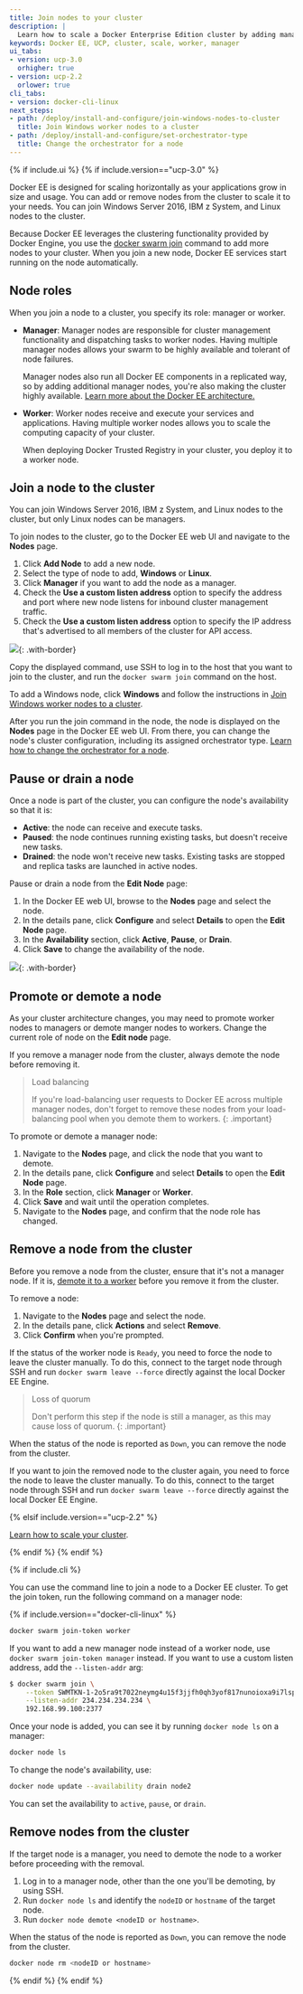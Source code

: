 ```yaml
---
title: Join nodes to your cluster
description: |
  Learn how to scale a Docker Enterprise Edition cluster by adding manager and worker nodes.
keywords: Docker EE, UCP, cluster, scale, worker, manager
ui_tabs:
- version: ucp-3.0
  orhigher: true
- version: ucp-2.2
  orlower: true  
cli_tabs:
- version: docker-cli-linux
next_steps:
- path: /deploy/install-and-configure/join-windows-nodes-to-cluster
  title: Join Windows worker nodes to a cluster
- path: /deploy/install-and-configure/set-orchestrator-type
  title: Change the orchestrator for a node
---
```

{% if include.ui %}
{% if include.version=="ucp-3.0" %}

Docker EE is designed for scaling horizontally as your applications grow in
size and usage. You can add or remove nodes from the cluster to scale it
to your needs. You can join Windows Server 2016, IBM z System, and Linux nodes
to the cluster.

Because Docker EE leverages the clustering functionality provided by Docker
Engine, you use the [docker swarm join](/engine/swarm/swarm-tutorial/add-nodes.md)
command to add more nodes to your cluster. When you join a new node, Docker EE
services start running on the node automatically.

## Node roles

When you join a node to a cluster, you specify its role: manager or worker.

- **Manager**: Manager nodes are responsible for cluster management
  functionality and dispatching tasks to worker nodes. Having multiple
  manager nodes allows your swarm to be highly available and tolerant of
  node failures.

  Manager nodes also run all Docker EE components in a replicated way, so
  by adding additional manager nodes, you're also making the cluster highly
  available.
  [Learn more about the Docker EE architecture.](../architecture/how-docker-ee-delivers-ha.md)

- **Worker**: Worker nodes receive and execute your services and applications.
  Having multiple worker nodes allows you to scale the computing capacity of
  your cluster.

  When deploying Docker Trusted Registry in your cluster, you deploy it to a
  worker node.

## Join a node to the cluster

You can join Windows Server 2016, IBM z System, and Linux nodes to the cluster,
but only Linux nodes can be managers.

To join nodes to the cluster, go to the Docker EE web UI and navigate to the
**Nodes** page.

1.  Click **Add Node** to add a new node.
2.  Select the type of node to add, **Windows** or **Linux**.
2.  Click **Manager** if you want to add the node as a manager. 
3.  Check the **Use a custom listen address** option to specify the address
    and port where new node listens for inbound cluster management traffic.
4.  Check the **Use a custom listen address** option to specify the
    IP address that's advertised to all members of the cluster for API access.

![](../images/join-nodes-to-cluster-2.png){: .with-border}

Copy the displayed command, use SSH to log in to the host that you want to
join to the cluster, and run the `docker swarm join` command on the host.

To add a Windows node, click **Windows** and follow the instructions in
[Join Windows worker nodes to a cluster](join-windows-nodes-to-cluster.md). 

After you run the join command in the node, the node is displayed on the
**Nodes** page in the Docker EE web UI. From there, you can change the node's
cluster configuration, including its assigned orchestrator type.
[Learn how to change the orchestrator for a node](set-orchestrator-type.md).    

## Pause or drain a node

Once a node is part of the cluster, you can configure the node's availability
so that it is:

- **Active**: the node can receive and execute tasks.
- **Paused**: the node continues running existing tasks, but doesn't receive
  new tasks.
- **Drained**: the node won't receive new tasks. Existing tasks are stopped and
  replica tasks are launched in active nodes.

Pause or drain a node from the **Edit Node** page:

1.  In the Docker EE web UI, browse to the **Nodes** page and select the node.
2.  In the details pane, click **Configure** and select **Details** to open
    the **Edit Node** page.
3.  In the **Availability** section, click **Active**, **Pause**, or **Drain**.  
4.  Click **Save** to change the availability of the node.

![](../images/join-nodes-to-cluster-3.png){: .with-border}

## Promote or demote a node

As your cluster architecture changes, you may need to promote worker nodes to
managers or demote manger nodes to workers. Change the current role of node on
the **Edit node** page. 

If you remove a manager node from the cluster, always demote the node
before removing it.

> Load balancing
> 
> If you're load-balancing user requests to Docker EE across multiple manager
> nodes, don't forget to remove these nodes from your load-balancing pool when
> you demote them to workers.
{: .important}

To promote or demote a manager node:

1.  Navigate to the **Nodes** page, and click the node that you want to demote.
2.  In the details pane, click **Configure** and select **Details** to open
    the **Edit Node** page.
3.  In the **Role** section, click **Manager** or **Worker**.
4.  Click **Save** and wait until the operation completes.
5.  Navigate to the **Nodes** page, and confirm that the node role has changed.

## Remove a node from the cluster

Before you remove a node from the cluster, ensure that it's not a manager node.
If it is, [demote it to a worker](#promote-or-demote-a-node) before you remove
it from the cluster. 

To remove a node: 

1.  Navigate to the **Nodes** page and select the node.
2.  In the details pane, click **Actions** and select **Remove**.
3.  Click **Confirm** when you're prompted.

If the status of the worker node is `Ready`, you need to force the node to leave
the cluster manually. To do this, connect to the target node through SSH and
run `docker swarm leave --force` directly against the local Docker EE Engine. 
   
> Loss of quorum
> 
> Don't perform this step if the node is still a manager, as this may cause
> loss of quorum.
{: .important}

When the status of the node is reported as `Down`, you can remove the node from
the cluster.

If you want to join the removed node to the cluster again, you need to force
the node to leave the cluster manually. To do this, connect to the target node
through SSH and run `docker swarm leave --force` directly against the local
Docker EE Engine.

{% elsif include.version=="ucp-2.2" %}

[Learn how to scale your cluster](/datacenter/ucp/2.2/guides/admin/configure/scale-your-cluster.md).

{% endif %}
{% endif %}

{% if include.cli %}

You can use the command line to join a node to a Docker EE cluster.
To get the join token, run the following command on a manager node:

{% if include.version=="docker-cli-linux" %}

```bash
docker swarm join-token worker
```

If you want to add a new manager node instead of a worker node, use
`docker swarm join-token manager` instead. If you want to use a custom listen
address, add the `--listen-addr` arg:

```bash
$ docker swarm join \
    --token SWMTKN-1-2o5ra9t7022neymg4u15f3jjfh0qh3yof817nunoioxa9i7lsp-dkmt01ebwp2m0wce1u31h6lmj \
    --listen-addr 234.234.234.234 \
    192.168.99.100:2377
```

Once your node is added, you can see it by running `docker node ls` on a manager:

```bash
docker node ls
```

To change the node's availability, use:

```bash
docker node update --availability drain node2
```

You can set the availability to `active`, `pause`, or `drain`.

## Remove nodes from the cluster

If the target node is a manager, you need to demote the node to a worker
before proceeding with the removal.

1.  Log in to a manager node, other than the one you'll be demoting, by using
    SSH.
2.  Run `docker node ls` and identify the `nodeID` or `hostname` of the target
    node.
3.  Run `docker node demote <nodeID or hostname>`.

When the status of the node is reported as `Down`, you can remove the node from
the cluster.

```bash
docker node rm <nodeID or hostname>
```

{% endif %}
{% endif %}

